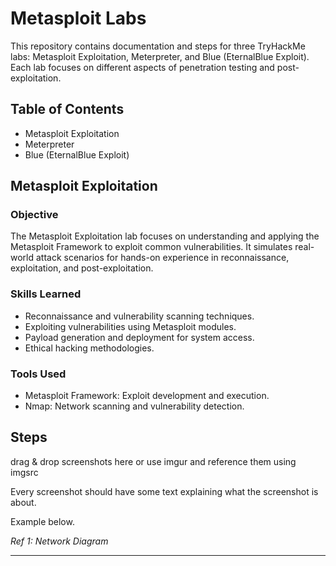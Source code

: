 # Metasploit Labs

This repository contains documentation and steps for three TryHackMe labs: Metasploit Exploitation, Meterpreter, and Blue (EternalBlue Exploit). Each lab focuses on different aspects of penetration testing and post-exploitation.

## Table of Contents
- Metasploit Exploitation
- Meterpreter
- Blue (EternalBlue Exploit)

## Metasploit Exploitation

### Objective

The Metasploit Exploitation lab focuses on understanding and applying the Metasploit Framework to exploit common vulnerabilities. It simulates real-world attack scenarios for hands-on experience in reconnaissance, exploitation, and post-exploitation.

### Skills Learned

- Reconnaissance and vulnerability scanning techniques.
- Exploiting vulnerabilities using Metasploit modules.
- Payload generation and deployment for system access.
- Ethical hacking methodologies.

### Tools Used

- Metasploit Framework: Exploit development and execution.
- Nmap: Network scanning and vulnerability detection.

## Steps
drag & drop screenshots here or use imgur and reference them using imgsrc

Every screenshot should have some text explaining what the screenshot is about.

Example below.

*Ref 1: Network Diagram*

---------------------------------------------------------------------------------------------------------------------------------------------------------------------------------------------------------------------------------------------------------------
